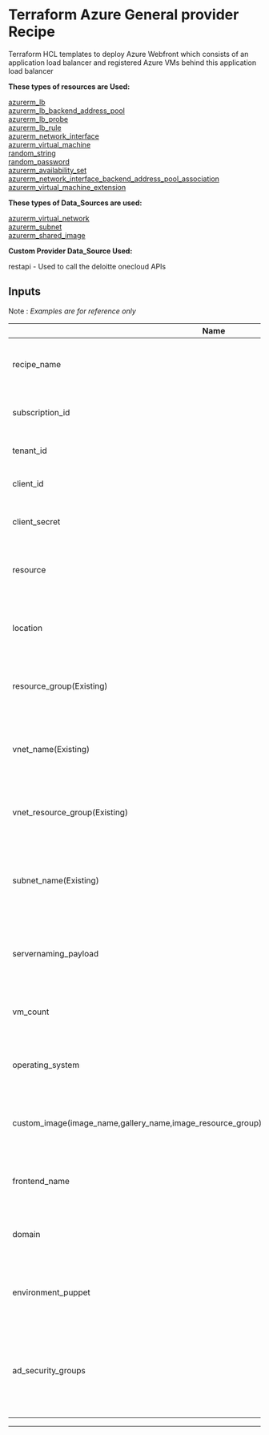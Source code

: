 # **Terraform Azure General provider Recipe**

Terraform HCL templates to deploy Azure Webfront which consists of an application load balancer and registered Azure VMs behind this application load balancer

**These types of resources are Used:**

[azurerm_lb](https://www.terraform.io/docs/providers/azurerm/r/lb.html) \
[azurerm_lb_backend_address_pool](https://www.terraform.io/docs/providers/azurerm/r/lb_backend_address_pool.html) \
[azurerm_lb_probe](https://www.terraform.io/docs/providers/azurerm/r/lb_probe.html) \
[azurerm_lb_rule](https://www.terraform.io/docs/providers/azurerm/r/lb_rule.html) \
[azurerm_network_interface](https://www.terraform.io/docs/providers/azurerm/r/network_interface.html) \
[azurerm_virtual_machine](https://www.terraform.io/docs/providers/azurerm/r/virtual_machine.html) \
[random_string](https://www.terraform.io/docs/providers/random/r/string.html) \
[random_password](https://www.terraform.io/docs/providers/random/r/password.html) \
[azurerm_availability_set](https://www.terraform.io/docs/providers/azurerm/r/availability_set.html) \
[azurerm_network_interface_backend_address_pool_association](https://www.terraform.io/docs/providers/azurerm/r/network_interface_backend_address_pool_association.html) \
[azurerm_virtual_machine_extension ](https://www.terraform.io/docs/providers/azurerm/r/virtual_machine_extension.html)


**These types of Data_Sources are used:**

[azurerm_virtual_network](https://www.terraform.io/docs/providers/azurerm/r/virtual_network.html) \
[azurerm_subnet](https://www.terraform.io/docs/providers/azurerm/r/subnet.html)\
[azurerm_shared_image](https://www.terraform.io/docs/providers/azurerm/r/virtual_network.html)

**Custom Provider Data_Source Used:**

restapi - Used to call the deloitte onecloud APIs

## **Inputs** 

Note : *Examples are for reference only*

Name | Description | Type | Examples |
---------|---------|---------|---------
 recipe_name | (Required) Unique name for recipe to name resources | String | test-recipe
 subscription_id | (Required) Azure Valid Subscription id | String | admin123
 tenant_id | (Required) Valid Azure tenant id  | String | 36da45f1-dd2c-4d1f-af13-5abe46
 client_id | (Required) Azure valid client id  | String | --
 client_secret | (Required) Azure valid client client secret | String | --
 resource | (Required) Valid Resource to generate token | String | njsnslnlslsnglknlsgnsl-715d-45a7-887e-01sgsgsg
 location | (Required)  Azure location  where resources get deployed | String | East US
 resource_group(Existing) | (Required)  Container that holds related resources | String | AZRG-UE-ITS-ARAVIND-NPD-001
 vnet_name(Existing) | (Required) Virtual Network name having deloitte on-prem connectivity | String | azeusnpdvnt01-Horizon
 vnet_resource_group(Existing) | (Required) Virtual Network resource group | String | AZRG-ITS-ITS-NPD
 subnet_name(Existing) | (Required) Valid Subnet Name under virtual network having on-prem connectivity | String | vmw-hcs-4596e56a-5776-4b0a
 servernaming_payload | (Required) Payload needed to call servernaming API | Map |  { "environment": "AZPPRD", "system": "USPPRD","vmAllocationRequest": [{"componentKey": "WEB","numberServers": 2}]},
 vm_count | (Required) Number of virtual machine to be depolyed | Number | 2
 operating_system | (Required) Valid Operating System Name | String | Windows/Linux
 custom_image(image_name,gallery_name,image_resource_group)/marketplace_image(publisher,offer,sku) | (Required) Image details required for virtual machines | Map | "custom_image": {"image_name": "deloitte-windows2012","gallery_name": "Goldenimages","image_resource_group": "GoldenImageTestvg"}/"marketplace_image" : {"publisher" : "RedHat","offer": "RHEL","sku":"7-RAW"}
 frontend_name | (Required) Specifies the name of the frontend ip configuration. | String | SubnetIPAddress
 domain | (Required)  Valid domain required for puppet installation | String | us.deloitte.com
 environment_puppet | (Required) Valid Environment required for puppet installation | string | NPD
 ad_security_groups| (Required)  Active Directory security group required to access the created VMs | Map |  {"Administrators": ["US\\SG-US-868978391936-Admin","US\\SG-US-197151468794-Admin"]}/"ad_security_groups": {"sudo_groups": ["%sg-us-868978391936-admin","%sg-us-197151468794-admin"],"access_groups": ["sg-us-868978391936-admin","sg-us-197151468794-admin"]}


 
---------------------------------------------------------------


 
 

